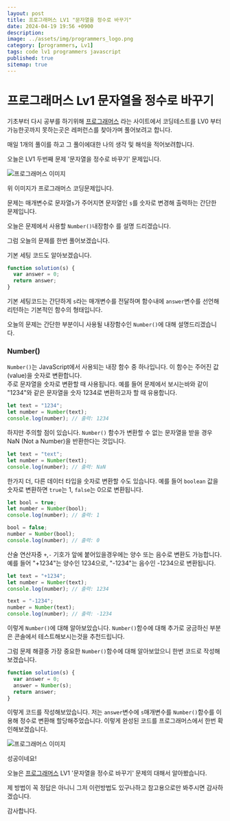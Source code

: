 ```yaml
---
layout: post
title: 프로그래머스 LV1 "문자열을 정수로 바꾸기"
date: 2024-04-19 19:56 +0900
description: 
image: ../assets/img/programmers_logo.png
category: [programmers, Lv1]
tags: code lv1 programmers javascript
published: true
sitemap: true
---
```


# 프로그래머스 Lv1 문자열을 정수로 바꾸기

  기초부터 다시 공부를 하기위해 [프로그래머스](https://programmers.co.kr/) 라는 사이트에서
  코딩테스트를 LV0 부터 가능한곳까지 못하는곳은 레퍼런스를 찾아가며 풀어보려고 합니다.
  
  매일 1개의 풀이를 하고 그 풀이에대한 나의 생각 및 해석을 적어보려합니다.

  오늘은 LV1 두번째 문제 '문자열을 정수로 바꾸기' 문제입니다.

  ![프로그래머스 이미지](https://spearboy.github.io/assets/img/문자열을정수로바꾸기_01.png)

  위 이미지가 프로그래머스 코딩문제입니다.
  
  문제는 매개변수로 문자열`s`가 주어지면 문자열인 `s`를 숫자로 변경해 출력하는 간단한 문제입니다.

  오늘은 문제에서 사용할 `Number()`내장함수 를 설명 드리겠습니다.

  그럼 오늘의 문제를 한번 풀어보겠습니다.

  기본 세팅 코드도 알아보겠습니다.
  
```javascript
function solution(s) {
  var answer = 0;
  return answer;
}
```
기본 세팅코드는 간단하게 `s`라는 매개변수를 전달하며 함수내에 `answer`변수를 선언해 리턴하는 기본적인 함수의 형태입니다.

오늘의 문제는 간단한 부분이니 사용될 내장함수인 `Number()`에 대해 설명드리겠습니다.

### Number()

  `Number()`는 JavaScript에서 사용되는 내장 함수 중 하나입니다. 이 함수는 주어진 값(value)을 숫자로 변환합니다.   
  주로 문자열을 숫자로 변환할 때 사용됩니다. 예를 들어 문제에서 보시는바와 같이 "1234"와 같은 문자열을 숫자 1234로 변환하고자 할 때 유용합니다.

  ```javascript
  let text = "1234";
  let number = Number(text);
  console.log(number); // 출력: 1234
  ```

  하지만 주의할 점이 있습니다. `Number()` 함수가 변환할 수 없는 문자열을 받을 경우 NaN (Not a Number)을 반환한다는 것입니다.

  ```javascript
  let text = "text";
  let number = Number(text);
  console.log(number); // 출력: NaN
  ```

  한가지 더, 다른 데이터 타입을 숫자로 변환할 수도 있습니다. 예를 들어 `boolean` 값을 숫자로 변환하면 `true`는 1, `false`는 0으로 변환됩니다.

  ```javascript
  let bool = true;
  let number = Number(bool);
  console.log(number); // 출력: 1

  bool = false;
  number = Number(bool);
  console.log(number); // 출력: 0
  ```

  산술 연산자중 `+`,`-` 기호가 앞에 붙어있을경우에는 양수 또는 음수로 변환도 가능합니다. 예를 들어 "+1234"는 양수인 1234으로, "-1234"는 음수인 -1234으로 변환됩니다.
   
  ```javascript
  let text = "+1234";
  let number = Number(text);
  console.log(number); // 출력: 1234

  text = "-1234";
  number = Number(text);
  console.log(number); // 출력: -1234
  ```

이렇게 `Number()`에 대해 알아보았습니다. `Number()`함수에 대해 추가로 궁금하신 부분은 콘솔에서 테스트해보시는것을 추천드립니다.   

그럼 문제 해결중 가장 중요한 `Number()`함수에 대해 알아보았으니 한번 코드로 작성해보겠습니다.

```javascript
function solution(s) {
  var answer = 0;
  answer = Number(s);
  return answer;
}
```

이렇게 코드를 작성해보았습니다. 저는 `answer`변수에 `s`매개변수를 `Number()`함수를 이용해 정수로 변환해 할당해주었습니다.
이렇게 완성된 코드를 프로그래머스에서 한번 확인해보겠습니다.

![프로그래머스 이미지](https://spearboy.github.io/assets/img/문자열을정수로바꾸기_02.png)

성공이네요!

오늘은 [프로그래머스](https://programmers.co.kr/) LV1 '문자열을 정수로 바꾸기' 문제의 대해서 알아봤습니다.

제 방법이 꼭 정답은 아니니 그저 이런방법도 있구나하고 참고용으로만 봐주시면 감사하겠습니다.

감사합니다.